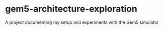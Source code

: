 # gem5-architecture-exploration
A project documenting my setup and experiments with the Gem5 simulator
